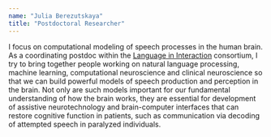 ```yaml
---
name: "Julia Berezutskaya"
title: "Postdoctoral Researcher"
---
```


I focus on computational modeling of speech processes in the human brain. As a coordinating postdoc within the <a href="https://www.languageininteraction.nl/">Language in Interaction</a> consortium, I try to bring together people working on natural language processing, machine learning, computational neuroscience and clinical neuroscience so that we can build powerful models of speech production and perception in the brain. Not only are such models important for our fundamental understanding of how the brain works, they are essential for development of assistive neurotechnology and brain-computer interfaces that can restore cognitive function in patients, such as communication via decoding of attempted speech in paralyzed individuals.
